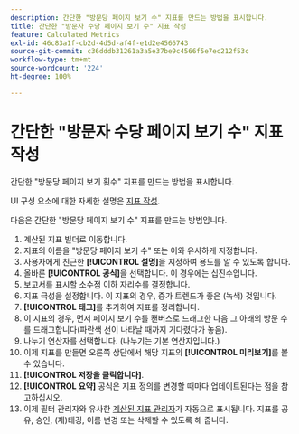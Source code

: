 ```yaml
---
description: 간단한 "방문당 페이지 보기 수" 지표를 만드는 방법을 표시합니다.
title: 간단한 "방문자 수당 페이지 보기 수" 지표 작성
feature: Calculated Metrics
exl-id: 46c83a1f-cb2d-4d5d-af4f-e1d2e4566743
source-git-commit: c36dddb31261a3a5e37be9c4566f5e7ec212f53c
workflow-type: tm+mt
source-wordcount: '224'
ht-degree: 100%

---
```


# 간단한 &quot;방문자 수당 페이지 보기 수&quot; 지표 작성

간단한 &quot;방문당 페이지 보기 횟수&quot; 지표를 만드는 방법을 표시합니다.

UI 구성 요소에 대한 자세한 설명은 [지표 작성](/help/components/calc-metrics/cm-workflow/cm-build-metrics.md).

다음은 간단한 &quot;방문당 페이지 보기 수&quot; 지표를 만드는 방법입니다.

1. 계산된 지표 빌더로 이동합니다.
1. 지표의 이름을 &quot;방문당 페이지 보기 수&quot; 또는 이와 유사하게 지정합니다.
1. 사용자에게 친근한 **[!UICONTROL 설명]**&#x200B;을 지정하여 용도를 알 수 있도록 합니다.
1. 올바른 **[!UICONTROL 공식]**&#x200B;을 선택합니다. 이 경우에는 십진수입니다.
1. 보고서를 표시할 소수점 이하 자리수를 결정합니다.
1. 지표 극성을 설정합니다. 이 지표의 경우, 증가 트렌드가 좋은 (녹색) 것입니다.
1. **[!UICONTROL 태그]**&#x200B;를 추가하여 지표를 정리합니다.
1. 이 지표의 경우, 먼저 페이지 보기 수를 캔버스로 드래그한 다음 그 아래의 방문 수를 드래그합니다(파란색 선이 나타날 때까지 기다렸다가 놓음).
1. 나누기 연산자를 선택합니다. (나누기는 기본 연산자입니다.)
1. 이제 지표를 만들면 오른쪽 상단에서 해당 지표의 **[!UICONTROL 미리보기]**&#x200B;를 볼 수 있습니다.
1. **[!UICONTROL 저장을 클릭합니다]**.
1. **[!UICONTROL 요약]** 공식은 지표 정의를 변경할 때마다 업데이트된다는 점을 참고하십시오.
1. 이제 필터 관리자와 유사한 [계산된 지표 관리자](/help/components/calc-metrics/cm-workflow/cm-manager.md)가 자동으로 표시됩니다. 지표를 공유, 승인, (재)태깅, 이름 변경 또는 삭제할 수 있도록 해 줍니다.
